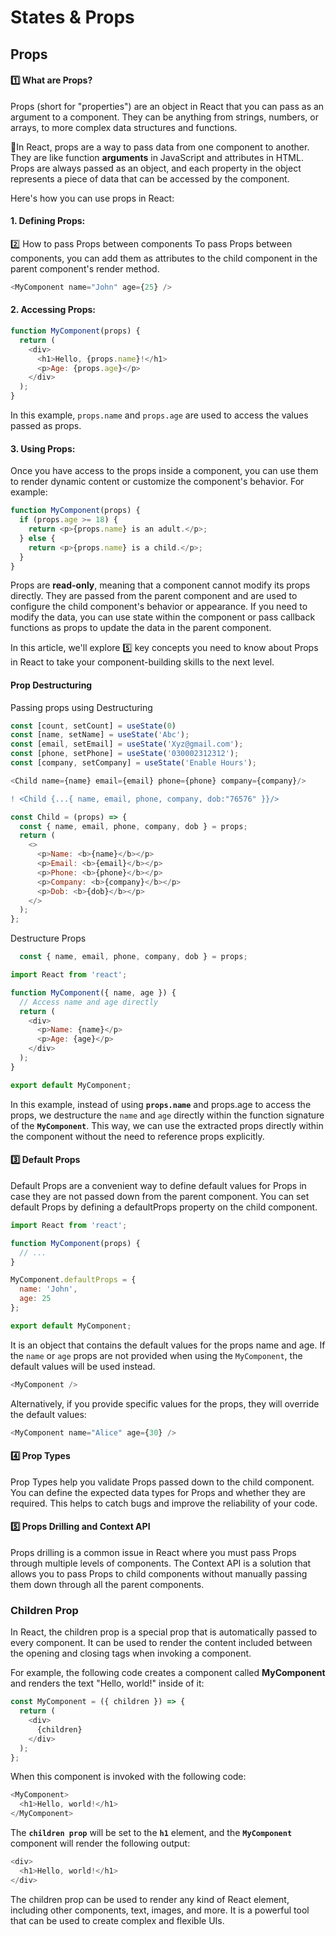 # States & Props

## Props 

#### 1️⃣ What are Props?
Props (short for "properties") are an object in React that you can pass as an argument to a component. They can be anything from strings, numbers, or arrays, to more complex data structures and functions.

🚀In React, props are a way to pass data from one component to another. They are like function **arguments** in JavaScript and attributes in HTML. Props are always passed as an object, and each property in the object represents a piece of data that can be accessed by the component.


Here's how you can use props in React:

#### 1. Defining Props:
2️⃣ How to pass Props between components
To pass Props between components, you can add them as attributes to the child component in the parent component's render method. 

```javascript
<MyComponent name="John" age={25} />
```

#### 2. Accessing Props:


```javascript
function MyComponent(props) {
  return (
    <div>
      <h1>Hello, {props.name}!</h1>
      <p>Age: {props.age}</p>
    </div>
  );
}
```
In this example, `props.name` and `props.age` are used to access the values passed as props.


#### 3. Using Props:

Once you have access to the props inside a component, you can use them to render dynamic content or customize the component's behavior. For example:

```javascript
function MyComponent(props) {
  if (props.age >= 18) {
    return <p>{props.name} is an adult.</p>;
  } else {
    return <p>{props.name} is a child.</p>;
  }
}
```
Props are **read-only**, meaning that a component cannot modify its props directly. They are passed from the parent component and are used to configure the child component's behavior or appearance. If you need to modify the data, you can use state within the component or pass callback functions as props to update the data in the parent component.

In this article, we'll explore 5️⃣ key concepts you need to know about Props in React to take your component-building skills to the next level.


#### Prop Destructuring


Passing props using Destructuring
```javascript
const [count, setCount] = useState(0)
const [name, setName] = useState('Abc');
const [email, setEmail] = useState('Xyz@gmail.com');
const [phone, setPhone] = useState('030002312312');
const [company, setCompany] = useState('Enable Hours');

<Child name={name} email={email} phone={phone} company={company}/>
```
```diff
! <Child {...{ name, email, phone, company, dob:"76576" }}/>
```

```javascript
const Child = (props) => {
  const { name, email, phone, company, dob } = props;
  return (
    <>
      <p>Name: <b>{name}</b></p>
      <p>Email: <b>{email}</b></p>
      <p>Phone: <b>{phone}</b></p>
      <p>Company: <b>{company}</b></p>
      <p>Dob: <b>{dob}</b></p>
    </>
  );
};
```

Destructure Props
```javascript
  const { name, email, phone, company, dob } = props;
```

```javascript
import React from 'react';

function MyComponent({ name, age }) {
  // Access name and age directly 
  return (
    <div>
      <p>Name: {name}</p>
      <p>Age: {age}</p>
    </div>
  );
}

export default MyComponent;
```
In this example, instead of using **`props.name`** and props.age to access the props, we destructure the `name` and `age` directly within the function signature of the **`MyComponent`**. This way, we can use the extracted props directly within the component without the need to reference props explicitly.


#### 3️⃣ Default Props
Default Props are a convenient way to define default values for Props in case they are not passed down from the parent component. You can set default Props by defining a defaultProps property on the child component.


```javascript
import React from 'react';

function MyComponent(props) {
  // ...
}

MyComponent.defaultProps = {
  name: 'John',
  age: 25
};

export default MyComponent;
```
It is an object that contains the default values for the props name and age. If the `name` or `age` props are not provided when using the `MyComponent`, the default values will be used instead.


```javascript
<MyComponent />
```
Alternatively, if you provide specific values for the props, they will override the default values:

```javascript
<MyComponent name="Alice" age={30} />
```



#### 4️⃣ Prop Types
Prop Types help you validate Props passed down to the child component. You can define the expected data types for Props and whether they are required. This helps to catch bugs and improve the reliability of your code.

#### 5️⃣ Props Drilling and Context API
Props drilling is a common issue in React where you must pass Props through multiple levels of components. The Context API is a solution that allows you to pass Props to child components without manually passing them down through all the parent components.


### Children Prop
In React, the children prop is a special prop that is automatically passed to every component. It can be used to render the content included between the opening and closing tags when invoking a component. 

For example, the following code creates a component called **MyComponent** and renders the text "Hello, world!" inside of it:

```javascript
const MyComponent = ({ children }) => {
  return (
    <div>
      {children}
    </div>
  );
};
```

When this component is invoked with the following code:
```javascript
<MyComponent>
  <h1>Hello, world!</h1>
</MyComponent>

```

The **`children prop`** will be set to the **`h1`** element, and the **`MyComponent`** component will render the following output:

```javascript
<div>
  <h1>Hello, world!</h1>
</div>
```
The children prop can be used to render any kind of React element, including other components, text, images, and more. It is a powerful tool that can be used to create complex and flexible UIs.


